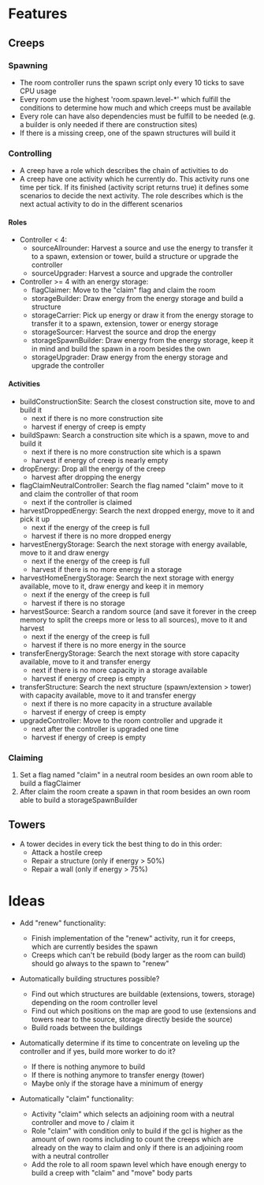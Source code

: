 # Features

## Creeps

### Spawning

- The room controller runs the spawn script only every 10 ticks to save
  CPU usage
- Every room use the highest 'room.spawn.level-*' which fulfill the
  conditions to determine how much and which creeps must be available
- Every role can have also dependencies must be fulfill to be
  needed (e.g. a builder is only needed if there are construction sites)
- If there is a missing creep, one of the spawn structures will build it

### Controlling

- A creep have a role which describes the chain of activities to do
- A creep have one activity which he currently do. This activity runs
  one time per tick. If its finished (activity script returns true) it
  defines some scenarios to decide the next activity. The role describes 
  which is the next actual activity to do in the different scenarios
  
#### Roles

- Controller < 4: 
    - sourceAllrounder: Harvest a source and use the energy to transfer
      it to a spawn, extension or tower, build a structure or upgrade
      the controller
    - sourceUpgrader: Harvest a source and upgrade the controller
- Controller >= 4 with an energy storage:
    - flagClaimer: Move to the "claim" flag and claim the room
    - storageBuilder: Draw energy from the energy storage and build a
      structure
    - storageCarrier: Pick up energy or draw it from the energy storage
      to transfer it to a spawn, extension, tower or energy storage
    - storageSourcer: Harvest the source and drop the energy
    - storageSpawnBuilder: Draw energy from the energy storage, keep it
      in mind and build the spawn in a room besides the own
    - storageUpgrader: Draw energy from the energy storage and upgrade
      the controller
  
#### Activities

- buildConstructionSite: Search the closest construction site, move to 
  and build it
  - next if there is no more construction site
  - harvest if energy of creep is empty
- buildSpawn: Search a construction site which is a spawn, move to and 
  build it
  - next if there is no more construction site which is a spawn
  - harvest if energy of creep is nearly empty
- dropEnergy: Drop all the energy of the creep
  - harvest after dropping the energy
- flagClaimNeutralController: Search the flag named "claim" move to it
  and claim the controller of that room
  - next if the controller is claimed
- harvestDroppedEnergy: Search the next dropped energy, move to it and 
  pick it up
  - next if the energy of the creep is full
  - harvest if there is no more dropped energy
- harvestEnergyStorage: Search the next storage with energy available,
  move to it and draw energy
  - next if the energy of the creep is full
  - harvest if there is no more energy in a storage
- harvestHomeEnergyStorage: Search the next storage with energy 
  available, move to it, draw energy and keep it in memory
  - next if the energy of the creep is full
  - harvest if there is no storage
- harvestSource: Search a random source (and save it forever in the 
  creep memory to split the creeps more or less to all sources), move to 
  it and harvest 
  - next if the energy of the creep is full
  - harvest if there is no more energy in the source
- transferEnergyStorage: Search the next storage with store capacity 
  available, move to it and transfer energy 
  - next if there is no more capacity in a storage available
  - harvest if energy of creep is empty
- transferStructure: Search the next structure (spawn/extension > tower) 
  with capacity available, move to it and transfer energy 
  - next if there is no more capacity in a structure available
  - harvest if energy of creep is empty
- upgradeController: Move to the room controller and upgrade it
  - next after the controller is upgraded one time
  - harvest if energy of creep is empty
  
### Claiming

1. Set a flag named "claim" in a neutral room besides an own room able
   to build a flagClaimer
2. After claim the room create a spawn in that room besides an own room 
   able to build a storageSpawnBuilder
  
## Towers

- A tower decides in every tick the best thing to do in this order:
  - Attack a hostile creep
  - Repair a structure (only if energy > 50%)
  - Repair a wall (only if energy > 75%)
  
# Ideas

- Add "renew" functionality:
  - Finish implementation of the "renew" activity, run it for creeps, 
    which are currently besides the spawn
  - Creeps which can't be rebuild (body larger as the room can build)
    should go always to the spawn to "renew" 

- Automatically building structures possible?
  - Find out which structures are buildable (extensions, towers, 
    storage) depending on the room controller level
  - Find out which positions on the map are good to use (extensions and
    towers near to the source, storage directly beside the source)
  - Build roads between the buildings

- Automatically determine if its time to concentrate on leveling up the 
  controller and if yes, build more worker to do it?
  - If there is nothing anymore to build
  - If there is nothing anymore to transfer energy (tower)
  - Maybe only if the storage have a minimum of energy
  
- Automatically "claim" functionality:
  - Activity "claim" which selects an adjoining room with a neutral
    controller and move to / claim it
  - Role "claim" with condition only to build if the gcl is higher as
    the amount of own rooms including to count the creeps which are
    already on the way to claim and only if there is an adjoining room
    with a neutral controller
  - Add the role to all room spawn level which have enough energy to
    build a creep with "claim" and "move" body parts
